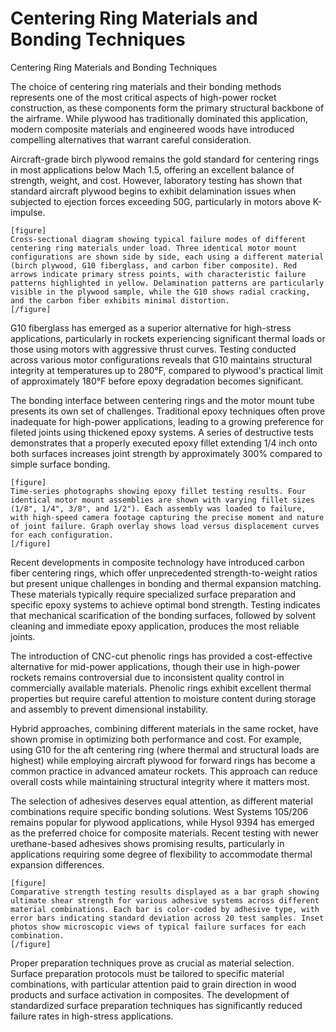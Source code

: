 # Centering Ring Materials and Bonding Techniques

Centering Ring Materials and Bonding Techniques

The choice of centering ring materials and their bonding methods represents one of the most critical aspects of high-power rocket construction, as these components form the primary structural backbone of the airframe. While plywood has traditionally dominated this application, modern composite materials and engineered woods have introduced compelling alternatives that warrant careful consideration.

Aircraft-grade birch plywood remains the gold standard for centering rings in most applications below Mach 1.5, offering an excellent balance of strength, weight, and cost. However, laboratory testing has shown that standard aircraft plywood begins to exhibit delamination issues when subjected to ejection forces exceeding 50G, particularly in motors above K-impulse.

```
[figure]
Cross-sectional diagram showing typical failure modes of different centering ring materials under load. Three identical motor mount configurations are shown side by side, each using a different material (birch plywood, G10 fiberglass, and carbon fiber composite). Red arrows indicate primary stress points, with characteristic failure patterns highlighted in yellow. Delamination patterns are particularly visible in the plywood sample, while the G10 shows radial cracking, and the carbon fiber exhibits minimal distortion.
[/figure]
```

G10 fiberglass has emerged as a superior alternative for high-stress applications, particularly in rockets experiencing significant thermal loads or those using motors with aggressive thrust curves. Testing conducted across various motor configurations reveals that G10 maintains structural integrity at temperatures up to 280°F, compared to plywood's practical limit of approximately 180°F before epoxy degradation becomes significant.

The bonding interface between centering rings and the motor mount tube presents its own set of challenges. Traditional epoxy techniques often prove inadequate for high-power applications, leading to a growing preference for fileted joints using thickened epoxy systems. A series of destructive tests demonstrates that a properly executed epoxy fillet extending 1/4 inch onto both surfaces increases joint strength by approximately 300% compared to simple surface bonding.

```
[figure]
Time-series photographs showing epoxy fillet testing results. Four identical motor mount assemblies are shown with varying fillet sizes (1/8", 1/4", 3/8", and 1/2"). Each assembly was loaded to failure, with high-speed camera footage capturing the precise moment and nature of joint failure. Graph overlay shows load versus displacement curves for each configuration.
[/figure]
```

Recent developments in composite technology have introduced carbon fiber centering rings, which offer unprecedented strength-to-weight ratios but present unique challenges in bonding and thermal expansion matching. These materials typically require specialized surface preparation and specific epoxy systems to achieve optimal bond strength. Testing indicates that mechanical scarification of the bonding surfaces, followed by solvent cleaning and immediate epoxy application, produces the most reliable joints.

The introduction of CNC-cut phenolic rings has provided a cost-effective alternative for mid-power applications, though their use in high-power rockets remains controversial due to inconsistent quality control in commercially available materials. Phenolic rings exhibit excellent thermal properties but require careful attention to moisture content during storage and assembly to prevent dimensional instability.

Hybrid approaches, combining different materials in the same rocket, have shown promise in optimizing both performance and cost. For example, using G10 for the aft centering ring (where thermal and structural loads are highest) while employing aircraft plywood for forward rings has become a common practice in advanced amateur rockets. This approach can reduce overall costs while maintaining structural integrity where it matters most.

The selection of adhesives deserves equal attention, as different material combinations require specific bonding solutions. West Systems 105/206 remains popular for plywood applications, while Hysol 9394 has emerged as the preferred choice for composite materials. Recent testing with newer urethane-based adhesives shows promising results, particularly in applications requiring some degree of flexibility to accommodate thermal expansion differences.

```
[figure]
Comparative strength testing results displayed as a bar graph showing ultimate shear strength for various adhesive systems across different material combinations. Each bar is color-coded by adhesive type, with error bars indicating standard deviation across 20 test samples. Inset photos show microscopic views of typical failure surfaces for each combination.
[/figure]
```

Proper preparation techniques prove as crucial as material selection. Surface preparation protocols must be tailored to specific material combinations, with particular attention paid to grain direction in wood products and surface activation in composites. The development of standardized surface preparation techniques has significantly reduced failure rates in high-stress applications.